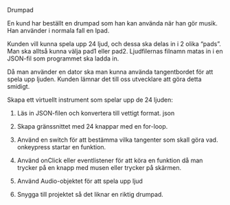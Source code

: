 Drumpad

En kund har beställt en drumpad som han kan använda när han gör musik. Han använder i normala fall en Ipad.

Kunden vill kunna spela upp 24 ljud, och dessa ska delas in i 2 olika “pads”. Man ska alltså kunna välja pad1 eller pad2. Ljudfilernas filnamn matas in i en JSON-fil som programmet ska ladda in.

Då man använder en dator ska man kunna använda tangentbordet för att spela upp ljuden. Kunden lämnar det till oss utvecklare att göra detta smidigt.

Skapa ett virtuellt instrument som spelar upp de 24 ljuden:

1. Läs in JSON-filen och konvertera till vettigt format. json

2. Skapa gränssnittet med 24 knappar med en for-loop.

2. Använd en switch för att bestämma vilka tangenter som skall göra vad. onkeypress startar en funktion.

3. Använd onClick eller eventlistener för att köra en funktion då man trycker på en knapp med musen eller trycker på skärmen.

4. Använd Audio-objektet för att spela upp ljud

5. Snygga till projektet så det liknar en riktig drumpad.
